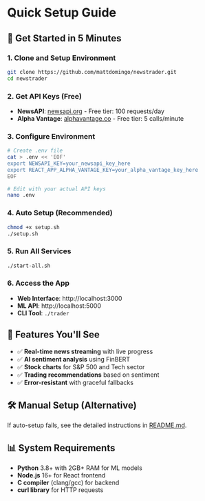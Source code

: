 # Quick Setup Guide

## 🚀 Get Started in 5 Minutes

### 1. Clone and Setup Environment
```bash
git clone https://github.com/mattdomingo/newstrader.git
cd newstrader
```

### 2. Get API Keys (Free)
- **NewsAPI**: [newsapi.org](https://newsapi.org/) - Free tier: 100 requests/day
- **Alpha Vantage**: [alphavantage.co](https://www.alphavantage.co/) - Free tier: 5 calls/minute

### 3. Configure Environment
```bash
# Create .env file
cat > .env << 'EOF'
export NEWSAPI_KEY=your_newsapi_key_here
export REACT_APP_ALPHA_VANTAGE_KEY=your_alpha_vantage_key_here
EOF

# Edit with your actual API keys
nano .env
```

### 4. Auto Setup (Recommended)
```bash
chmod +x setup.sh
./setup.sh
```

### 5. Run All Services
```bash
./start-all.sh
```

### 6. Access the App
- **Web Interface**: http://localhost:3000
- **ML API**: http://localhost:5000
- **CLI Tool**: `./trader`

## 🎯 Features You'll See
- ✅ **Real-time news streaming** with live progress
- ✅ **AI sentiment analysis** using FinBERT
- ✅ **Stock charts** for S&P 500 and Tech sector
- ✅ **Trading recommendations** based on sentiment
- ✅ **Error-resistant** with graceful fallbacks

## 🛠 Manual Setup (Alternative)
If auto-setup fails, see the detailed instructions in [README.md](README.md).

## 📊 System Requirements
- **Python** 3.8+ with 2GB+ RAM for ML models
- **Node.js** 16+ for React frontend
- **C compiler** (clang/gcc) for backend
- **curl library** for HTTP requests 